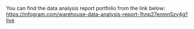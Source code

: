 You can find the data analysis report portfolio from the link below:        
https://infogram.com/warehouse-data-analysis-report-1hnp27enmn5zy4g?live
